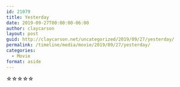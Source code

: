 ```yaml
---
id: 21079
title: Yesterday
date: 2019-09-27T00:00:00-06:00
author: claycarson
layout: post
guid: http://claycarson.net/uncategorized/2019/09/27/yesterday/
permalink: /timeline/media/movie/2019/09/27/yesterday/
categories:
  - Movie
format: aside
---
```

<div class="media-details"></div>

<div class="media-creator"></div>

<div class="media-rating">☆☆☆☆☆</div>
